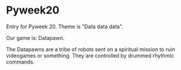 Pyweek20
========
Entry for Pyweek 20. Theme is "Data data data".

Our game is: Datapawn.

The Datapawns are a tribe of robots sent on a spiritual mission to ruin videogames or something.
They are controlled by drummed rhythmic commands.
